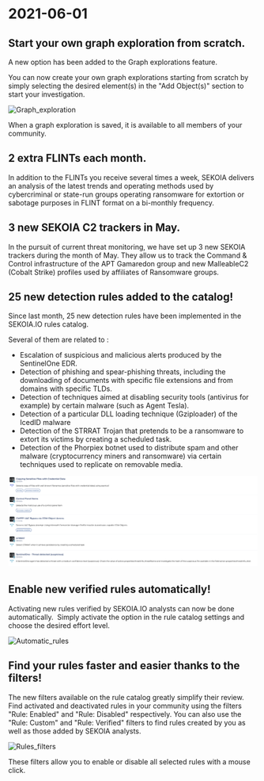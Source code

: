 # 2021-06-01

## Start your own graph exploration from scratch.

A new option has been added to the Graph explorations feature.

You can now create your own graph explorations starting from scratch by simply selecting the desired element(s) in the "Add Object(s)" section to start your investigation.

![Graph_exploration](../assets/release-20210601/nl_graph_exploration.gif)

When a graph exploration is saved, it is available to all members of your community.

## 2 extra FLINTs each month.

In addition to the FLINTs you receive several times a week, SEKOIA delivers an analysis of the latest trends and operating methods used by cybercriminal or state-run groups operating ransomware for extortion or sabotage purposes in FLINT format on a bi-monthly frequency.

## 3 new SEKOIA C2 trackers in May.

In the pursuit of current threat monitoring, we have set up 3 new SEKOIA trackers during the month of May. They allow us to track the Command & Control infrastructure of the APT Gamaredon group and new MalleableC2 (Cobalt Strike) profiles used by affiliates of Ransomware groups.

## 25 new detection rules added to the catalog! 

Since last month, 25 new detection rules have been implemented in the SEKOIA.IO rules catalog.

Several of them are related to :

- Escalation of suspicious and malicious alerts produced by the SentinelOne EDR.
- Detection of phishing and spear-phishing threats, including the downloading of documents with specific file extensions and from domains with specific TLDs.
- Detection of techniques aimed at disabling security tools (antivirus for example) by certain malware (such as Agent Tesla).
- Detection of a particular DLL loading technique (Gziploader) of the IcedID malware
- Detection of the STRRAT Trojan that pretends to be a ransomware to extort its victims by creating a scheduled task.
- Detection of the Phorpiex botnet used to distribute spam and other malware (cryptocurrency miners and ransomware) via certain techniques used to replicate on removable media.

![Detection_rules](../assets/release-20210601/nl_new_rules.png)

## Enable new verified rules automatically!

Activating new rules verified by SEKOIA.IO analysts can now be done automatically. 
Simply activate the option in the rule catalog settings and choose the desired effort level.

![Automatic_rules](../assets/release-20210601/nl_rules_catalog_automatic.gif)

## Find your rules faster and easier thanks to the filters!

The new filters available on the rule catalog greatly simplify their review.
Find activated and deactivated rules in your community using the filters "Rule: Enabled" and "Rule: Disabled" respectively.
You can also use the "Rule: Custom" and "Rule: Verified" filters to find rules created by you as well as those added by SEKOIA analysts.

![Rules_filters](../assets/release-20210601/nl_rules_catalog_filter.gif)

These filters allow you to enable or disable all selected rules with a mouse click.
